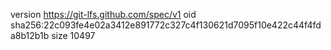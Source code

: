 version https://git-lfs.github.com/spec/v1
oid sha256:22c093fe4e02a3412e891772c327c4f130621d7095f10e422c44f4fda8b12b1b
size 10497
